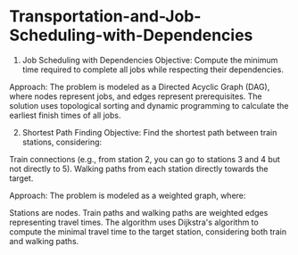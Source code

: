 # Transportation-and-Job-Scheduling-with-Dependencies
1. Job Scheduling with Dependencies
Objective: Compute the minimum time required to complete all jobs while respecting their dependencies.

Approach: The problem is modeled as a Directed Acyclic Graph (DAG), where nodes represent jobs, and edges represent prerequisites. The solution uses topological sorting and dynamic programming to calculate the earliest finish times of all jobs.

2. Shortest Path Finding
Objective: Find the shortest path between train stations, considering:

Train connections (e.g., from station 2, you can go to stations 3 and 4 but not directly to 5).
Walking paths from each station directly towards the target.

Approach: The problem is modeled as a weighted graph, where:

Stations are nodes.
Train paths and walking paths are weighted edges representing travel times.
The algorithm uses Dijkstra's algorithm to compute the minimal travel time to the target station, considering both train and walking paths.
